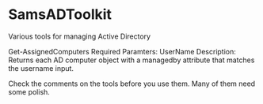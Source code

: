 # SamsADToolkit
Various tools for managing Active Directory

Get-AssignedComputers
    Required Paramters: UserName
    Description: Returns each AD computer object with a managedby attribute that matches the username input.

Check the comments on the tools before you use them. Many of them need some polish. 